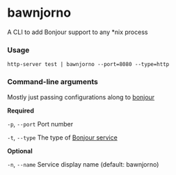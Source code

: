 # bawnjorno

A CLI to add Bonjour support to any *nix process

### Usage

`http-server test | bawnjorno --port=8080 --type=http`

### Command-line arguments

Mostly just passing configurations along to [bonjour](https://www.npmjs.com/package/bonjour)

**Required**

`-p`, `--port` Port number

`-t`, `--type` The type of [Bonjour service](https://www.iana.org/assignments/service-names-port-numbers/service-names-port-numbers.xhtml)

**Optional**

`-n`, `--name` Service display name (default: bawnjorno)

